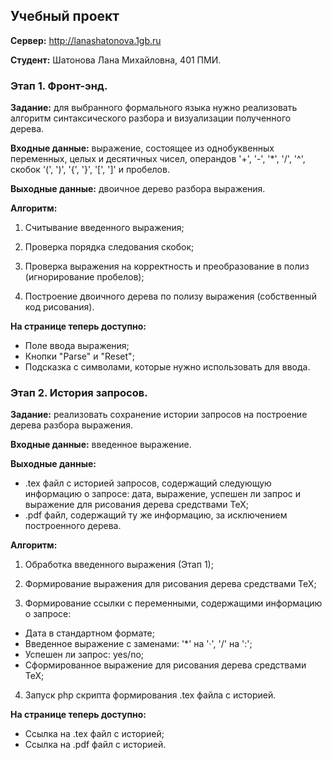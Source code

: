 ## Учебный проект

**Сервер:** http://lanashatonova.1gb.ru

**Студент:** Шатонова Лана Михайловна, 401 ПМИ.

### Этап 1. Фронт-энд.

**Задание:** для выбранного формального языка нужно реализовать алгоритм синтаксического разбора и визуализации полученного дерева.

**Входные данные:** выражение, состоящее из однобуквенных переменных, целых и десятичных чисел, операндов '+', '-', '*', '/', '^', скобок '(', ')', '{', '}', '[', ']' и пробелов.

**Выходные данные:** двоичное дерево разбора выражения.

**Алгоритм:**

1) Считывание введенного выражения;

2) Проверка порядка следования скобок;

3) Проверка выражения на корректность и преобразование в полиз (игнорирование пробелов);

4) Построение двоичного дерева по полизу выражения (собственный код рисования).

**На странице теперь доступно:**

* Поле ввода выражения;
* Кнопки "Parse" и "Reset";
* Подсказка с символами, которые нужно использовать для ввода.

### Этап 2. История запросов.

**Задание:** реализовать сохранение истории запросов на построение дерева разбора выражения.

**Входные данные:** введенное выражение.

**Выходные данные:** 

* .tex файл с историей запросов, содержащий следующую информацию о запросе: дата, выражение, успешен ли запрос и выражение для рисования дерева средствами TeX;
* .pdf файл, содержащий ту же информацию, за исключением построенного дерева.

**Алгоритм:**

1) Обработка введенного выражения (Этап 1);

2) Формирование выражения для рисования дерева средствами TeX;

3) Формирование ссылки с переменными, содержащими информацию о запросе:

* Дата в стандартном формате;
* Введенное выражение с заменами: '*' на '·', '/' на ':';
* Успешен ли запрос: yes/no;
* Сформированное выражение для рисования дерева средствами TeX;

4) Запуск php скрипта формирования .tex файла с историей.

**На странице теперь доступно:**

* Ссылка на .tex файл с историей;
* Ссылка на .pdf файл с историей.

